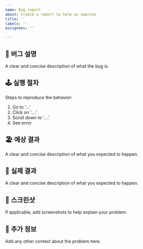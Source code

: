 ```yaml
---
name: Bug report
about: Create a report to help us improve
title: ''
labels: ''
assignees: ''

---
```


## 🚨 버그 설명 ##
A clear and concise description of what the bug is.

## 🕹 실행 절차 ##
Steps to reproduce the behavior:
1. Go to '...'
2. Click on '....'
3. Scroll down to '....'
4. See error

## 🏖 예상 결과 ##
A clear and concise description of what you expected to happen.

## 🌋 실제 결과 ##
A clear and concise description of what you expected to happen.

## 📸 스크린샷 ##
If applicable, add screenshots to help explain your problem.

## 🔎 추가 정보 ##
Add any other context about the problem here.

